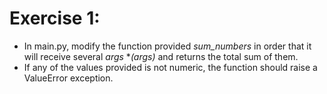 # Exercise 1:
- In main.py, modify the function provided *sum_numbers* in order that it will receive several *args* **(*args)** and returns the total sum of them.
- If any of the values provided is not numeric, the function should raise a ValueError exception.
